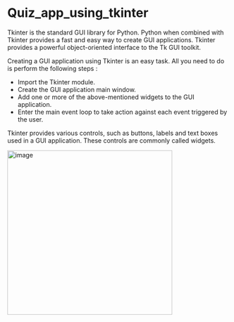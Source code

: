 # Quiz_app_using_tkinter
Tkinter is the standard GUI library for Python. Python when combined with Tkinter provides a fast and easy way to create GUI applications. Tkinter provides a powerful object-oriented interface to the Tk GUI toolkit.

Creating a GUI application using Tkinter is an easy task. All you need to do is perform the following steps :
+ Import the Tkinter module.
+ Create the GUI application main window.
+ Add one or more of the above-mentioned widgets to the GUI application.
+ Enter the main event loop to take action against each event triggered by the user.

Tkinter provides various controls, such as buttons, labels and text boxes used in a GUI application. These controls are commonly called widgets.

<img width="374" alt="image" src="https://github.com/Veda1809/Quiz_app_using_tkinter/assets/142098395/94780b1b-720e-4df3-84d2-93756eebfb17">
